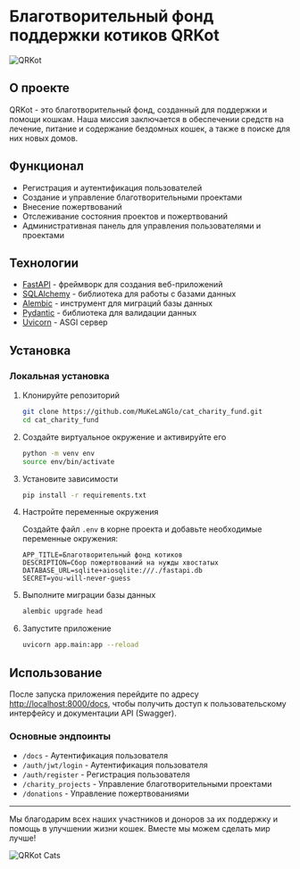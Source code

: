 # Благотворительный фонд поддержки котиков QRKot

![QRKot](https://example.com/logo.png)

## О проекте

QRKot - это благотворительный фонд, созданный для поддержки и помощи кошкам. Наша миссия заключается в обеспечении средств на лечение, питание и содержание бездомных кошек, а также в поиске для них новых домов.

## Функционал

- Регистрация и аутентификация пользователей
- Создание и управление благотворительными проектами
- Внесение пожертвований
- Отслеживание состояния проектов и пожертвований
- Административная панель для управления пользователями и проектами

## Технологии

- [FastAPI](https://fastapi.tiangolo.com/) - фреймворк для создания веб-приложений
- [SQLAlchemy](https://www.sqlalchemy.org/) - библиотека для работы с базами данных
- [Alembic](https://alembic.sqlalchemy.org/) - инструмент для миграций базы данных
- [Pydantic](https://pydantic-docs.helpmanual.io/) - библиотека для валидации данных
- [Uvicorn](https://www.uvicorn.org/) - ASGI сервер

## Установка

### Локальная установка

1. Клонируйте репозиторий

   ```bash
   git clone https://github.com/MuKeLaNGlo/cat_charity_fund.git
   cd cat_charity_fund
   ```

2. Создайте виртуальное окружение и активируйте его

   ```bash
   python -m venv env
   source env/bin/activate
   ```

3. Установите зависимости

   ```bash
   pip install -r requirements.txt
   ```

4. Настройте переменные окружения

   Создайте файл `.env` в корне проекта и добавьте необходимые переменные окружения:

    ```env
    APP_TITLE=Благотворительный фонд котиков
    DESCRIPTION=Сбор пожертвований на нужды хвостатых
    DATABASE_URL=sqlite+aiosqlite:///./fastapi.db
    SECRET=you-will-never-guess
    ```

5. Выполните миграции базы данных

   ```bash
   alembic upgrade head
   ```

6. Запустите приложение

   ```bash
   uvicorn app.main:app --reload
   ```

## Использование

После запуска приложения перейдите по адресу [http://localhost:8000/docs](http://localhost:8000/docs), чтобы получить доступ к пользовательскому интерфейсу и документации API (Swagger).

### Основные эндпоинты
- `/docs` - Аутентификация пользователя
- `/auth/jwt/login` - Аутентификация пользователя
- `/auth/register` - Регистрация пользователя
- `/charity_projects` - Управление благотворительными проектами
- `/donations` - Управление пожертвованиями

---

Мы благодарим всех наших участников и доноров за их поддержку и помощь в улучшении жизни кошек. Вместе мы можем сделать мир лучше!

![QRKot Cats](https://upload.wikimedia.org/wikipedia/commons/5/53/Sheba1.JPG)
